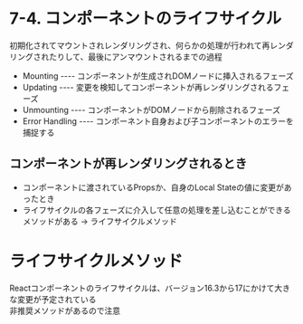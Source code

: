 # 7-4. コンポーネントのライフサイクル
初期化されてマウントされレンダリングされ、何らかの処理が行われて再レンダリングされたりして、最後にアンマウントされるまでの過程

- Mounting ---- コンポーネントが生成されDOMノードに挿入されるフェーズ
- Updating ---- 変更を検知してコンポーネントが再レンダリングされるフェーズ
- Unmounting ---- コンポーネントがDOMノードから削除されるフェーズ
- Error Handling ---- コンポーネント自身および子コンポーネントのエラーを捕捉する

## コンポーネントが再レンダリングされるとき
- コンポーネントに渡されているPropsか、自身のLocal Stateの値に変更があったとき
- ライフサイクルの各フェーズに介入して任意の処理を差し込むことができるメソッドがある -> ライフサイクルメソッド

# ライフサイクルメソッド
Reactコンポーネントのライフサイクルは、バージョン16.3から17にかけて大きな変更が予定されている  
非推奨メソッドがあるので注意

